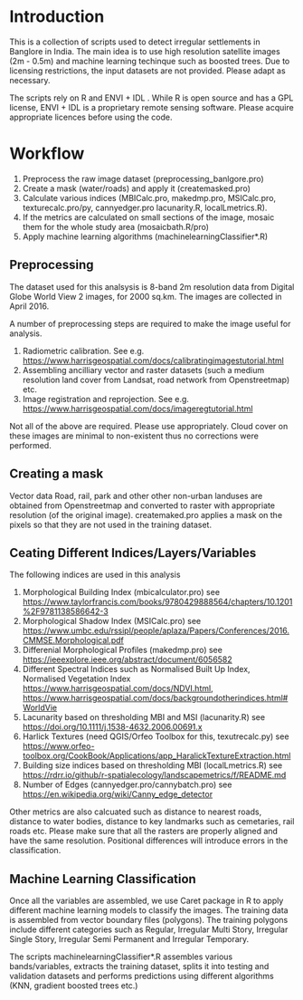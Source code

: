 
# Introduction

This is a collection of scripts used to detect irregular settlements in Banglore in India. The main idea is to use high resolution satellite images (2m - 0.5m) and machine learning techinque such as boosted trees. Due to licensing restrictions, the input datasets are not provided. Please adapt as necessary.

The scripts rely on R and ENVI + IDL . While R is open source and has a GPL license, ENVI + IDL is a proprietary remote sensing software. Please acquire appropriate licences before using the code.


# Workflow

1. Preprocess the raw image dataset (preprocessing_banlgore.pro)
2. Create a mask (water/roads) and apply it (createmasked.pro) 
3. Calculate various indices  (MBICalc.pro, makedmp.pro, MSICalc.pro, texturecalc.pro/py, cannyedger.pro lacunarity.R, localLmetrics.R).
4. If the metrics are calculated on small sections of the image, mosaic them for the whole study area (mosaicbath.R/pro)
5. Apply machine learning algorithms (machinelearningClassifier\*.R)


## Preprocessing 

The dataset used for this analsysis is 8-band 2m resolution data from Digital Globe World View 2 images, for 2000 sq.km. The images are collected in April 2016. 

A number of preprocessing steps are required to make the image useful for analysis. 

1. Radiometric calibration. See e.g. https://www.harrisgeospatial.com/docs/calibratingimagestutorial.html
2. Assembling ancilliary vector and raster datasets (such a medium resolution land cover from Landsat, road network from Openstreetmap) etc.
3. Image registration and reprojection. See e.g. https://www.harrisgeospatial.com/docs/imageregtutorial.html

Not all of the above are required. Please use appropriately. Cloud cover on these images are minimal to non-existent thus no corrections were performed.

## Creating a mask

Vector data Road, rail, park and other other non-urban landuses are obtained from Openstreetmap and converted to raster with appropriate resolution (of the original image). createmaked.pro applies a mask on the pixels so that they are not used in the training dataset.


## Ceating Different Indices/Layers/Variables

The following indices are used in this analysis

1. Morphological Building Index (mbicalculator.pro) see https://www.taylorfrancis.com/books/9780429888564/chapters/10.1201%2F9781138586642-3
2. Morphological Shadow Index (MSICalc.pro) see https://www.umbc.edu/rssipl/people/aplaza/Papers/Conferences/2016.CMMSE.Morphological.pdf
3. Differenial Morphological Profiles (makedmp.pro) see https://ieeexplore.ieee.org/abstract/document/6056582
4. Different Spectral Indices such as Normalised  Built Up Index,  Normalised Vegetation Index https://www.harrisgeospatial.com/docs/NDVI.html, https://www.harrisgeospatial.com/docs/backgroundotherindices.html#WorldVie
5. Lacunarity based on thresholding MBI and MSI (lacunarity.R) see https://doi.org/10.1111/j.1538-4632.2006.00691.x
6. Harlick Textures (need QGIS/Orfeo Toolbox for this, texutrecalc.py) see https://www.orfeo-toolbox.org/CookBook/Applications/app_HaralickTextureExtraction.html
7. Building size indices based on thresholding MBI (localLmetrics.R) see https://rdrr.io/github/r-spatialecology/landscapemetrics/f/README.md
8. Number of Edges (cannyedger.pro/cannybatch.pro) see https://en.wikipedia.org/wiki/Canny_edge_detector

Other metrics are also calcuated such as distance to nearest roads, distance to water bodies, distance to key landmarks such as cemetaries, rail roads etc.  Please make sure that all the rasters are properly aligned and have the same resolution. Positional differences will introduce errors in the classification.


## Machine Learning Classification

Once all the variables are assembled, we use Caret package in R to apply different machine learning models to classify the images. The training data is assembled from vector boundary files (polygons). The training polygons include different categories such as Regular, Irregular Multi Story, Irregular Single Story, Irregular Semi Permanent and Irregular Temporary.

The scripts machinelearningClassifier\*.R assembles various bands/variables, extracts the training dataset, splits it into testing and validation datasets and performs predictions using different algorithms (KNN, gradient boosted trees etc.)

 











